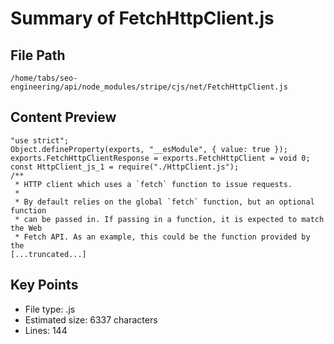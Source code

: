 # Summary of FetchHttpClient.js
  
## File Path
`/home/tabs/seo-engineering/api/node_modules/stripe/cjs/net/FetchHttpClient.js`

## Content Preview
```
"use strict";
Object.defineProperty(exports, "__esModule", { value: true });
exports.FetchHttpClientResponse = exports.FetchHttpClient = void 0;
const HttpClient_js_1 = require("./HttpClient.js");
/**
 * HTTP client which uses a `fetch` function to issue requests.
 *
 * By default relies on the global `fetch` function, but an optional function
 * can be passed in. If passing in a function, it is expected to match the Web
 * Fetch API. As an example, this could be the function provided by the
[...truncated...]
```

## Key Points
- File type: .js
- Estimated size: 6337 characters
- Lines: 144
